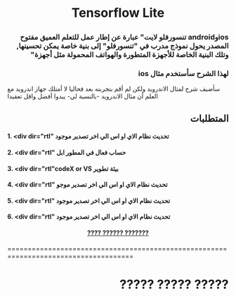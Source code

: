 
# <p align="center">Tensorflow Lite</p>
### <div dir="rtl"> iosوandroid تنسورفلو لايت" عبارة عن إطار عمل للتعلم العميق مفتوح المصدر يحول نموذج مدرب في "تنسورفلو" إلى بنية خاصة يمكن تحسينها, وتلك البنية الخاصة  للأجهزة المتطورة والهواتف المحمولة مثل أجهزة"</div>
### <div dir="rtl">لهذا الشرح سأستخدم مثال ios </div>
سأضيف شرح لمثال الاندرويد ولكن لم أقم بتجربته بعد فحاليا لا أمتلك جهاز اندرويد  مع العلم أن مثال الاندرويد -بالنسبة لي- يبدوا أفضل واقل تعقيدا 
 
## <div dir="rtl">المتطلبات</div> 
#### 1. <div dir="rtl" تحديث نظام الاي او اس الي اخر تصدير موجود</div>
#### 2. <div dir="rtl" حساب فعال في المطور ابل</div>
#### 3. <div dir="rtl"codeX or VS بيئة تطوير </div>
#### 4. <div dir="rtl" تحديث نظام الاي او اس الي اخر تصدير موجو</div>
#### 5. <div dir="rtl" تحديث نظام الاي او اس الي اخر تصدير موجود</div>
#### 6. <div dir="rtl" تحديث نظام الاي او اس الي اخر تصدير موجود</div>
#### <p align="center"> [???? ?????? ???????](https://www.ibm.com/cloud/watson-assistant/)</p>
=====================================================================================
# <div dir="rtl">????? ????? ?????</div> 

